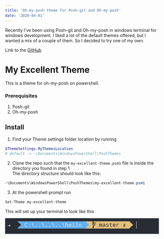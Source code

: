 ```yaml
---
title: 'Oh-my-posh theme for Posh-git and Oh-my-posh'
date: '2020-04-01'
---
```


Recently I've been using Posh-git and Oh-my-posh in windows terminal for windows
development. I liked a lot of the default themes offered, but I wanted
a mix of a couple of them. So I decided to try one of my own.

Link to the [GitHub](https://github.com/Ballcapz/PoshThemes)

# My Excellent Theme

This is a theme for oh-my-posh on powershell.

### Prerequisites

1. Posh-git
2. Oh-my-posh

## Install

1. Find your Theme settings folder location by running

```ps1
$ThemeSettings.MyThemesLocation
# default -> ~\Documents\WindowsPowerShell\PoshThemes
```

2. Clone the repo such that the `my-excellent-theme.psm1` file is inside the directory you found in step 1<br/>
   The directory structure should look like this:

```ps1
~\Documents\WindowsPowerShell\PoshThemes\my-excellent-theme.psm1
```

3. At the powershell prompt run

```ps1
Set-Theme my-excellent-theme
```

This will set up your terminal to look like this

![My excellent theme prompt](my-excellent-theme.jpg)

